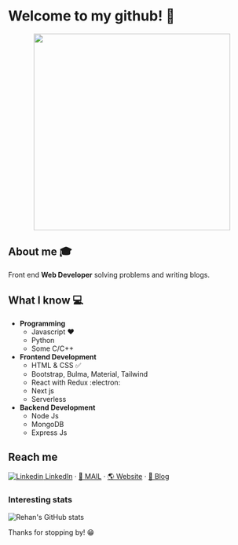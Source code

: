 # Welcome to my github! 👋

<div align="center">
	<img src = "https://doodleipsum.com/700x700/abstract?i=62b9bf684a49d29f97e9a2bad56b5403" height="400">
</div>


## About me :mortar_board:
Front end **Web Developer** solving problems and writing blogs.

## What I know :computer:
- **Programming**
	- Javascript ❤️
	- Python
	- Some C/C++
- **Frontend Development**
	- HTML & CSS :white_check_mark:
	- Bootstrap, Bulma, Material, Tailwind
	- React with Redux :electron:
	- Next js
	- Serverless
 - **Backend Development**
    - Node Js
    - MongoDB
    - Express Js

## Reach me 
[![Linkedin](https://i.stack.imgur.com/gVE0j.png) LinkedIn](https://www.linkedin.com/in/relativelyrehan/) ·
[:email: MAIL](mailto:rehan18alam@gmail.com) · [🌎  Website](https://relativelyrehan.vercel.app/) ·
[🚀 Blog](https://xenox.dev)


### Interesting stats
![Rehan's GitHub stats](https://github-readme-stats.vercel.app/api?username=relativelyrehan&show_icons=true&theme=radical&count_private=true)

Thanks for stopping by! 😁
